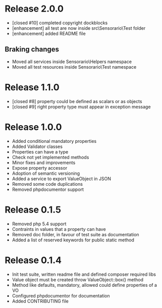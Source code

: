 # Release 2.0.0

 * [closed #10] completed copyright dockblocks
 * [enhancement] all test are now inside src\Sensorario\Test folder
 * [enhancement] added README file

## Braking changes

 * Moved all services inside Sensorario\Helpers namespace
 * Moved all test resources inside Sensorario\Test namespace

# Release 1.1.0

 * [closed #8] property could be defined as scalars or as objects
 * [closed #9] right property type must appear in exception message

# Release 1.0.0

 * Added conditional mandatory properties
 * Added Validator classes
 * Properties can have a type
 * Check not yet implemented methods
 * Minor fixes and improvements
 * Expose property accessor
 * Adoption of semantic versioning
 * Added a service to export ValueObject in JSON
 * Removed some code duplications
 * Removed phpdocumentor support

# Release 0.1.5

 * Removed php 5.4 support
 * Contraints in values that a property can have
 * Removed doc folder, in favour of test suite as documentation
 * Added a list of reserved keywords for public static method

# Release 0.1.4

 * Init test suite, written readme file and defined composer required libs
 * Value object must be created throw ValueObject::box() method
 * Method like defaults, mandatory, allowed could define properties of a VO
 * Configured phpdocumentor for documentation
 * Added CONTRIBUTING file

